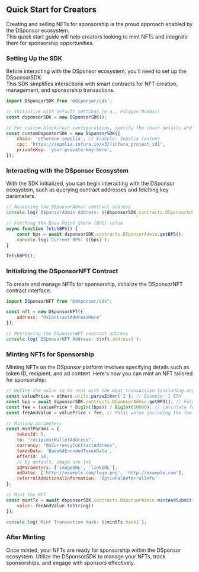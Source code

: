 ## Quick Start for Creators

Creating and selling NFTs for sponsorship is the proud approach enabled by the DSponsor ecosystem.  
This quick start guide will help creators looking to mint NFTs and integrate them for sponsorship opportunities.

### Setting Up the SDK

Before interacting with the DSponsor ecosystem, you'll need to set up the DSponsorSDK.  
This SDK simplifies interactions with smart contracts for NFT creation, management, and sponsorship transactions.

```javascript
import DSponsorSDK from '@dsponsor/sdk';

// Initialize with default settings (e.g., Polygon Mumbai)
const dsponsorSDK = new DSponsorSDK();

// For custom blockchain configurations, specify the chain details and your private key
const customDsponsorSDK = new DSponsorSDK({
    chain: 'ethereum-sepolia', // Example: Sepolia testnet
    rpc: 'https://sepolia.infura.io/v3/{infura_project_id}',
    privateKey: 'your-private-key-here',
});
```

### Interacting with the DSponsor Ecosystem

With the SDK initialized, you can begin interacting with the DSponsor ecosystem, such as querying contract addresses and fetching key parameters.

```javascript
// Accessing the DSponsorAdmin contract address
console.log(`DSponsorAdmin Address: ${dsponsorSDK.contracts.DSponsorAdmin.address}`);

// Fetching the Base Point Share (BPS) value
async function fetchBPS() {
    const bps = await dsponsorSDK.contracts.DSponsorAdmin.getBPS();
    console.log(`Current BPS: ${bps}`);
}

fetchBPS();
```

### Initializing the DSponsorNFT Contract

To create and manage NFTs for sponsorship, initialize the DSponsorNFT contract interface.

```javascript
import DSponsorNFT from "@dsponsor/sdk";

const nft = new DSponsorNFT({
    address: "0xContractAddressHere"
});

// Retrieving the DSponsorNFT contract address
console.log(`DSponsorNFT Address: ${nft.address}`);
```

### Minting NFTs for Sponsorship

Minting NFTs on the DSponsor platform involves specifying details such as token ID, recipient, and ad content. Here's how you can mint an NFT tailored for sponsorship:

```javascript
// Define the value to be sent with the mint transaction (including any fees)
const valuePrice = ethers.utils.parseEther('1'); // Example: 1 ETH
const bps = await dsponsorSDK.contracts.DSponsorAdmin.getBPS(); // Fetch current BPS
const fee = (valuePrice * BigInt(bps)) / BigInt(10000); // Calculate fee based on BPS
const feeAndValue = valuePrice + fee; // Total value including the fee

// Minting parameters
const mintParams = {
    tokenId: 5,
    to: "recipientWalletAddress",
    currency: "0xCurrencyContractAddress",
    tokenData: 'Base64EncodedTokenData',
    offerId: 14,
    // by default, image are 1x1
    adParameters: ['imageURL', 'linkURL'],
    adDatas: ['http://example.com/logo.png', 'http://example.com'],
    referralAdditionalInformation: 'OptionalReferralInfo'
};

// Mint the NFT
const mintTx = await dsponsorSDK.contracts.DSponsorAdmin.mintAndSubmit(mintParams, {
    value: feeAndValue.toString()
});

console.log(`Mint Transaction Hash: ${mintTx.hash}`);
```

### After Minting

Once minted, your NFTs are ready for sponsorship within the DSponsor ecosystem. Utilize the DSponsorSDK to manage your NFTs, track sponsorships, and engage with sponsors effectively.
